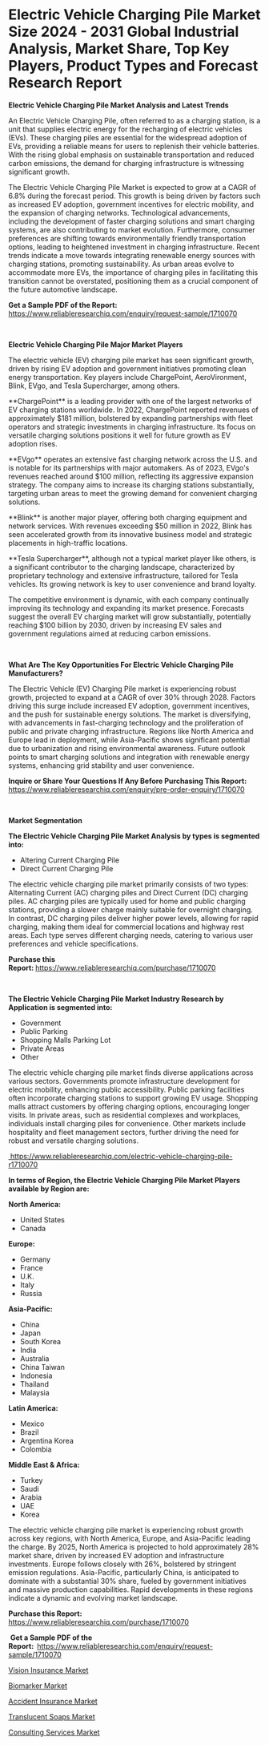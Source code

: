 <p><h1>Electric Vehicle Charging Pile Market Size 2024 - 2031 Global Industrial Analysis, Market Share, Top Key Players, Product Types and Forecast Research Report</h1></p><p><strong>Electric Vehicle Charging Pile Market Analysis and Latest Trends</strong></p>
<p><p>An Electric Vehicle Charging Pile, often referred to as a charging station, is a unit that supplies electric energy for the recharging of electric vehicles (EVs). These charging piles are essential for the widespread adoption of EVs, providing a reliable means for users to replenish their vehicle batteries. With the rising global emphasis on sustainable transportation and reduced carbon emissions, the demand for charging infrastructure is witnessing significant growth.</p><p>The Electric Vehicle Charging Pile Market is expected to grow at a CAGR of 6.8% during the forecast period. This growth is being driven by factors such as increased EV adoption, government incentives for electric mobility, and the expansion of charging networks. Technological advancements, including the development of faster charging solutions and smart charging systems, are also contributing to market evolution. Furthermore, consumer preferences are shifting towards environmentally friendly transportation options, leading to heightened investment in charging infrastructure. Recent trends indicate a move towards integrating renewable energy sources with charging stations, promoting sustainability. As urban areas evolve to accommodate more EVs, the importance of charging piles in facilitating this transition cannot be overstated, positioning them as a crucial component of the future automotive landscape.</p></p>
<p><strong>Get a Sample PDF of the Report:&nbsp;</strong> <a href="https://www.reliableresearchiq.com/enquiry/request-sample/1710070?utm_campaign=1725&utm_medium=2&utm_source=Github&utm_content=ia&utm_term=22102024&utm_id=electric-vehicle-charging-pile">https://www.reliableresearchiq.com/enquiry/request-sample/1710070</a></p>
<p>&nbsp;</p>
<p><strong>Electric Vehicle Charging Pile Major Market Players</strong></p>
<p><p>The electric vehicle (EV) charging pile market has seen significant growth, driven by rising EV adoption and government initiatives promoting clean energy transportation. Key players include ChargePoint, AeroVironment, Blink, EVgo, and Tesla Supercharger, among others. </p><p>**ChargePoint** is a leading provider with one of the largest networks of EV charging stations worldwide. In 2022, ChargePoint reported revenues of approximately $181 million, bolstered by expanding partnerships with fleet operators and strategic investments in charging infrastructure. Its focus on versatile charging solutions positions it well for future growth as EV adoption rises.</p><p>**EVgo** operates an extensive fast charging network across the U.S. and is notable for its partnerships with major automakers. As of 2023, EVgo's revenues reached around $100 million, reflecting its aggressive expansion strategy. The company aims to increase its charging stations substantially, targeting urban areas to meet the growing demand for convenient charging solutions.</p><p>**Blink** is another major player, offering both charging equipment and network services. With revenues exceeding $50 million in 2022, Blink has seen accelerated growth from its innovative business model and strategic placements in high-traffic locations.</p><p>**Tesla Supercharger**, although not a typical market player like others, is a significant contributor to the charging landscape, characterized by proprietary technology and extensive infrastructure, tailored for Tesla vehicles. Its growing network is key to user convenience and brand loyalty.</p><p>The competitive environment is dynamic, with each company continually improving its technology and expanding its market presence. Forecasts suggest the overall EV charging market will grow substantially, potentially reaching $100 billion by 2030, driven by increasing EV sales and government regulations aimed at reducing carbon emissions.</p></p>
<p>&nbsp;</p>
<p><strong>What Are The Key Opportunities For Electric Vehicle Charging Pile Manufacturers?</strong></p>
<p><p>The Electric Vehicle (EV) Charging Pile market is experiencing robust growth, projected to expand at a CAGR of over 30% through 2028. Factors driving this surge include increased EV adoption, government incentives, and the push for sustainable energy solutions. The market is diversifying, with advancements in fast-charging technology and the proliferation of public and private charging infrastructure. Regions like North America and Europe lead in deployment, while Asia-Pacific shows significant potential due to urbanization and rising environmental awareness. Future outlook points to smart charging solutions and integration with renewable energy systems, enhancing grid stability and user convenience.</p></p>
<p><strong>Inquire or Share Your Questions If Any Before Purchasing This Report:</strong> <a href="https://www.reliableresearchiq.com/enquiry/pre-order-enquiry/1710070?utm_campaign=1725&utm_medium=2&utm_source=Github&utm_content=ia&utm_term=22102024&utm_id=electric-vehicle-charging-pile">https://www.reliableresearchiq.com/enquiry/pre-order-enquiry/1710070</a></p>
<p>&nbsp;</p>
<p><strong>Market Segmentation</strong></p>
<p><strong>The Electric Vehicle Charging Pile Market Analysis by types is segmented into:</strong></p>
<p><ul><li>Altering Current Charging Pile</li><li>Direct Current Charging Pile</li></ul></p>
<p><p>The electric vehicle charging pile market primarily consists of two types: Alternating Current (AC) charging piles and Direct Current (DC) charging piles. AC charging piles are typically used for home and public charging stations, providing a slower charge mainly suitable for overnight charging. In contrast, DC charging piles deliver higher power levels, allowing for rapid charging, making them ideal for commercial locations and highway rest areas. Each type serves different charging needs, catering to various user preferences and vehicle specifications.</p></p>
<p><strong>Purchase this Report:&nbsp;</strong><a href="https://www.reliableresearchiq.com/purchase/1710070?utm_campaign=1725&utm_medium=2&utm_source=Github&utm_content=ia&utm_term=22102024&utm_id=electric-vehicle-charging-pile">https://www.reliableresearchiq.com/purchase/1710070</a></p>
<p>&nbsp;</p>
<p><strong>The Electric Vehicle Charging Pile Market Industry Research by Application is segmented into:</strong></p>
<p><ul><li>Government</li><li>Public Parking</li><li>Shopping Malls Parking Lot</li><li>Private Areas</li><li>Other</li></ul></p>
<p><p>The electric vehicle charging pile market finds diverse applications across various sectors. Governments promote infrastructure development for electric mobility, enhancing public accessibility. Public parking facilities often incorporate charging stations to support growing EV usage. Shopping malls attract customers by offering charging options, encouraging longer visits. In private areas, such as residential complexes and workplaces, individuals install charging piles for convenience. Other markets include hospitality and fleet management sectors, further driving the need for robust and versatile charging solutions.</p></p>
<p><a href="https://www.reliableresearchiq.com/electric-vehicle-charging-pile-r1710070?utm_campaign=1725&utm_medium=2&utm_source=Github&utm_content=ia&utm_term=22102024&utm_id=electric-vehicle-charging-pile">&nbsp;https://www.reliableresearchiq.com/electric-vehicle-charging-pile-r1710070</a></p>
<p><strong>In terms of Region, the Electric Vehicle Charging Pile Market Players available by Region are:</strong></p>
<p>
    <p> <strong> North America: </strong>
        <ul>
            <li>United States</li>
            <li>Canada</li>
        </ul>
        </p> 
    <p> <strong> Europe: </strong>
        <ul>
            <li>Germany</li>
            <li>France</li>
            <li>U.K.</li>
            <li>Italy</li>
            <li>Russia</li>
        </ul>
        </p> 
    <p> <strong> Asia-Pacific: </strong>
        <ul>
            <li>China</li>
            <li>Japan</li>
            <li>South Korea</li>
            <li>India</li>
            <li>Australia</li>
            <li>China Taiwan</li>
            <li>Indonesia</li>
            <li>Thailand</li>
            <li>Malaysia</li>
        </ul>
        </p> 
    <p> <strong> Latin America: </strong>
        <ul>
            <li>Mexico</li>
            <li>Brazil</li>
            <li>Argentina Korea</li>
            <li>Colombia</li>
        </ul>
        </p> 
    <p> <strong> Middle East & Africa: </strong>
        <ul>
            <li>Turkey</li>
            <li>Saudi</li>
            <li>Arabia</li>
            <li>UAE</li>
            <li>Korea</li>
        </ul>
    </p>
    </p>
<p><p>The electric vehicle charging pile market is experiencing robust growth across key regions, with North America, Europe, and Asia-Pacific leading the charge. By 2025, North America is projected to hold approximately 28% market share, driven by increased EV adoption and infrastructure investments. Europe follows closely with 26%, bolstered by stringent emission regulations. Asia-Pacific, particularly China, is anticipated to dominate with a substantial 30% share, fueled by government initiatives and massive production capabilities. Rapid developments in these regions indicate a dynamic and evolving market landscape.</p></p>
<p><strong>Purchase this Report: </strong><a href="https://www.reliableresearchiq.com/purchase/1710070?utm_campaign=1725&utm_medium=2&utm_source=Github&utm_content=ia&utm_term=22102024&utm_id=electric-vehicle-charging-pile">https://www.reliableresearchiq.com/purchase/1710070</a></p>
<p>&nbsp;<strong>Get a Sample PDF of the Report:&nbsp;&nbsp;</strong><a href="https://www.reliableresearchiq.com/enquiry/request-sample/1710070?utm_campaign=1725&utm_medium=2&utm_source=Github&utm_content=ia&utm_term=22102024&utm_id=electric-vehicle-charging-pile">https://www.reliableresearchiq.com/enquiry/request-sample/1710070</a></p>
<p><strong></strong></p>
<p><p><a href="https://www.linkedin.com/pulse/vision-insurance-market-size-status-forecast-2024-2031-trend-quest-uxwce?utm_campaign=1725&utm_medium=2&utm_source=Github&utm_content=ia&utm_term=22102024&utm_id=electric-vehicle-charging-pile">Vision Insurance Market</a></p><p><a href="https://www.linkedin.com/pulse/emerging-opportunities-challenges-global-biomarker-market-2024-cxj5f?utm_campaign=1725&utm_medium=2&utm_source=Github&utm_content=ia&utm_term=22102024&utm_id=electric-vehicle-charging-pile">Biomarker Market</a></p><p><a href="https://www.linkedin.com/pulse/accident-insurance-market-size-share-analysis-growth-nelie?utm_campaign=1725&utm_medium=2&utm_source=Github&utm_content=ia&utm_term=22102024&utm_id=electric-vehicle-charging-pile">Accident Insurance Market</a></p><p><a href="https://github.com/NasrinKhan99/Market-Research-Report-List-1/blob/main/translucent-soaps-market.md?utm_campaign=1725&utm_medium=2&utm_source=Github&utm_content=ia&utm_term=22102024&utm_id=electric-vehicle-charging-pile">Translucent Soaps Market</a></p><p><a href="https://www.linkedin.com/pulse/consulting-services-market-pulse-149-expansion-blueprint-2024-2031-jkeze?utm_campaign=1725&utm_medium=2&utm_source=Github&utm_content=ia&utm_term=22102024&utm_id=electric-vehicle-charging-pile">Consulting Services Market</a></p></p>